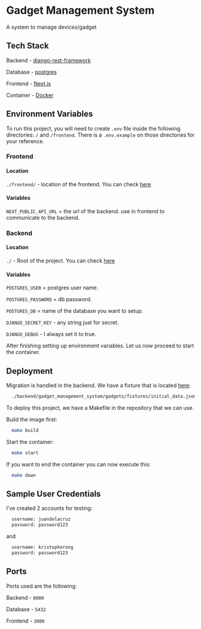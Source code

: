 
# Gadget Management System

A system to manage devices/gadget

## Tech Stack

Backend - [django-rest-framework](https://www.django-rest-framework.org/)

Database - [postgres](https://www.postgresql.org/)

Frontend - [Next.js](nextjs.org)

Container - [Docker](https://www.docker.com/)

## Environment Variables

To run this project, you will need to create `.env` file inside the following directories:
`/` and `/frontend`. There is a `.env.example` on those directories for your reference.

### Frontend
#### Location
`./frontend/` - location of the frontend. You can check [here](https://github.com/ongkristopher/Gadget-Management-System/blob/main/frontend/.env.example)

#### Variables
`NEXT_PUBLIC_API_URL` = the url of the backend. use in frontend to communicate to the backend.

### Backend
#### Location
`./` - Root of the project. You can check [here](https://github.com/ongkristopher/Gadget-Management-System/blob/main/.env.example)

#### Variables
`POSTGRES_USER` = postgres user name.

`POSTGRES_PASSWORD` = db password.

`POSTGRES_DB` = name of the database you want to setup.

`DJANGO_SECRET_KEY` - any string just for secret.

`DJANGO_DEBUG` - I always set it to true.

After finishing setting up environment variables. Let us now proceed to start the container.



## Deployment

Migration is handled in the backend. We have a fixture that is located [here](https://github.com/ongkristopher/Gadget-Management-System/blob/main/backend/gadget_management_system/gadgets/fixtures/initial_data.json):
```bash
  ./backend/gadget_management_system/gadgets/fixtures/initial_data.json
```

To deploy this project, we have a Makefile in the repository that we can use.

Build the image first:
```bash
  make build
```

Start the container:
```bash
  make start
```

If you want to end the container you can now execute this:
```bash
  make down
```

## Sample User Credentials

I've created 2 accounts for testing:

```bash
  username: juandelacruz
  password: password123
```
and
```bash
  username: kristopherong
  password: password123
```

## Ports

Ports used are the following:

Backend - `8000`

Database - `5432`

Frontend - `3000`

